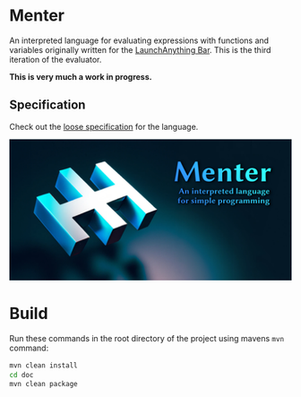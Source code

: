 # Menter

An interpreted language for evaluating expressions with functions and variables originally written for the
[LaunchAnything Bar](https://github.com/YanWittmann/launch-anything). This is the third iteration of the evaluator.

**This is very much a work in progress.**

## Specification

Check out the [loose specification](menter-documentation/doc/requirements.md) for the language.

![Menter Thumbnail](doc/thumbnail.png)

# Build

Run these commands in the root directory of the project using mavens `mvn` command:

```bash
mvn clean install
cd doc
mvn clean package
```
